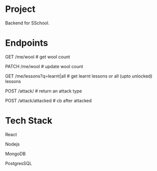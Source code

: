 # Project 
Backend for SSchool.

# Endpoints  

GET /me/wool  # get wool count

PATCH /me/wool  # update wool count

GET /me/lessons?q=learnt|all   # get learnt lessons or all (upto unlocked)  lessons 

POST /attack/   # return an attack type

POST /attack/attacked # cb after attacked

# Tech Stack 

React

Nodejs 

MongoDB 

PostgresSQL
